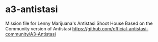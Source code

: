 # a3-antistasi
Mission file for Lenny Marijuana's Antistasi Shoot House
Based on the Community version of Antistasi https://github.com/official-antistasi-community/A3-Antistasi
